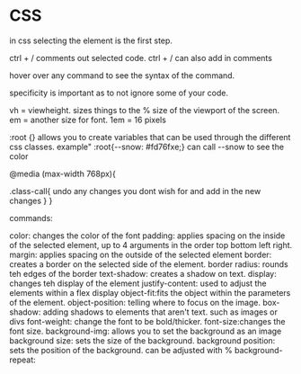 # CSS
in css selecting the element is the first step.

ctrl + / comments out selected code.
ctrl + / can also add in comments

hover over any command to see the syntax of the command.

specificity is important as to not ignore some of your code.

vh = viewheight. sizes things to the % size of the viewport of the screen.
em = another size for font. 1em = 16 pixels

:root {} allows you to create variables that can be used through the different css classes. example"
:root{--snow: #fd76fxe;} can call --snow to see the color

<!-- Media Rules -->
<!-- setting the screen parameters on the media -->
@media (max-width 768px){
  <!-- any rules we add in the media rule, will occur when the screen is below this size -->
  .class-call{
    undo any changes you dont wish for and add in the new changes
  }
}


commands:

color: changes the color of the font
padding: applies spacing on the inside of the selected element, up to 4 arguments in the order top bottom left right.
margin: applies spacing on the outside of the selected element
border: creates a border on the selected side of the element.
border radius: rounds teh edges of the border
text-shadow: creates a shadow on text.
display: changes teh display of the element
justify-content: used to adjust the elements within a flex display
object-fit:fits the object within the parameters of the element.
object-position: telling where to focus on the image.
box-shadow: adding shadows to elements that aren't text. such as images or divs
font-weight: change the font to be bold/thicker.
font-size:changes the font size.
background-img: allows you to set the background as an image
background size: sets the size of the background. 
background position: sets the position of the background. can be adjusted with %
background-repeat:
